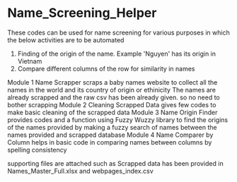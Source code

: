 # Name_Screening_Helper

These codes can be used for name screening for various purposes in which the below activities are to be automated
1. Finding of the origin of the name. Example 'Nguyen' has its origin in Vietnam
2. Compare different columns of the row for similarity in names

Module 1 Name Scrapper scraps a baby names website to collect all the names in the world and its country of origin or ethinicity
  The names are already scrapped and the raw csv has been already given. so no need to bother scrapping
Module 2 Cleaning Scrapped Data gives few codes to make basic cleaning of the scrapped data
Module 3 Name Origin Finder provides codes and a function using Fuzzy Wuzzy library to find the origins of the names provided by making a fuzzy search of names between the names provided and scrapped database
Module 4 Name Comparer by Column helps in basic code in comparing names between columns by spelling consistency

supporting files are attached such as
Scrapped data has been provided in Names_Master_Full.xlsx
and webpages_index.csv
